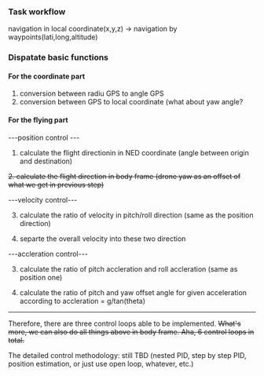 ### Task workflow

navigation in local coordinate(x,y,z) -> navigation by waypoints(lati,long,altitude)

### Dispatate basic functions

#### For the coordinate part

1. conversion between radiu GPS to angle GPS
2. conversion between GPS to local coordinate (what about yaw angle?

#### For the flying part

---position control ---

1. calculate the flight directionin in NED coordinate (angle between origin and destination)

~~2. calculate the flight direction in body frame (drone yaw as an offset of what we get in previous step)~~


---velocity control---

3. calculate the ratio of velocity in pitch/roll direction (same as the position direction)

4. separte the overall velocity into these two direction

---accleration control---

3. calculate the ratio of pitch accleration and roll accleration (same as position one)

4. calculate the ratio of pitch and yaw offset angle for given acceleration according to accleration = g/tan(theta)

---

Therefore, there are three control loops able to be implemented.
~~What's more, we can also do all things above in body frame. Aha, 6 control loops in total.~~


The detailed control methodology: still TBD (nested PID, step by step PID, position estimation, or just use open loop, whatever, etc.)
